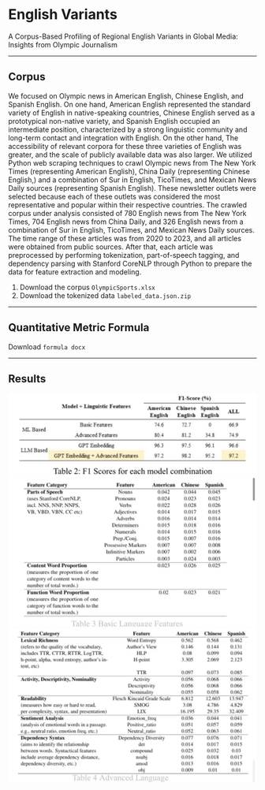 # English Variants
A Corpus-Based Profiling of Regional English Variants in Global Media: Insights from Olympic Journalism

---
## Corpus

We focused on Olympic news in American English, Chinese English, and Spanish English. On one hand, American English represented the standard variety of English in native-speaking countries, Chinese English served as a prototypical non-native variety, and Spanish English occupied an intermediate position, characterized by a strong linguistic community and long-term contact and integration with English. On the other hand, The accessibility of relevant corpora for these three varieties of English was greater, and the scale of publicly available data was also larger. We utilized Python web scraping techniques to crawl Olympic news from The New York Times (representing American English), China Daily (representing Chinese English,) and a combination of Sur in English, TicoTimes, and Mexican News Daily sources (representing Spanish English). These newsletter outlets were selected because each of these outlets was considered the most representative and popular within their respective countries. The crawled corpus under analysis consisted of 780 English news from The New York Times, 704 English news from China Daily, and 326 English news from a combination of Sur in English, TicoTimes, and Mexican News Daily sources. The time range of these articles was from 2020 to 2023, and all articles were obtained from public sources. After that, each article was preprocessed by performing tokenization, part-of-speech tagging, and dependency parsing with Stanford CoreNLP through Python to prepare the data for feature extraction and modeling.

1. Download the corpus `OlympicSports.xlsx`
2. Download the tokenized data `labeled_data.json.zip`
---
## Quantitative Metric Formula
Download `formula docx`

---
## Results
![image](table2.pic.jpg)
![image](table3.pic.jpg)
![image](table4.pic.jpg)
